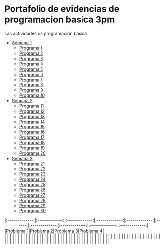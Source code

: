 # Portafolio de evidencias de programacion basica 3pm
Las actividades de programación básica

- [Semana 1](./100ejericicios%201/)
    - [Programa 1](./100ejericicios%201/ejericicio1)
    - [Programa 2](./100ejericicios%201/ejericicio2)
    - [Programa 3](./100ejericicios%201/ejericicio3)
    - [Programa 4](./100ejericicios%201/ejericicio4)
    - [Programa 5](./100ejericicios%201/ejericicio5)
    - [Programa 6](./100ejericicios%201/ejericicio6)
    - [Programa 7](./100ejericicios%201/ejericicio7)
    - [Programa 8](./100ejericicios%201/ejericicio8)
    - [Programa 9](./100ejericicios%201/ejericicio9)
    - [Programa 10](./100ejericicios%201/ejericicio10)
- [Semana 2](./100ejericicios%201/)
    - [Programa 11](./100ejericicios%201/ejericicio11)
    - [Programa 12](./100ejericicios%201/ejericicio12)
    - [Programa 13](./100ejericicios%201/ejericicio13)
    - [Programa 14](./100ejericicios%201/ejericicio14)
    - [Programa 15](./100ejericicios%201/ejericicio15)
    - [Programa 16](./100ejericicios%201/ejericicio16)
    - [Programa 17](./100ejericicios%201/ejericicio17)
    - [Programa 18](./100ejericicios%201/ejericicio18)
    - [Programa 19](./100ejericicios%201/ejericicio19)
    - [Programa 20](./100ejericicios%201/ejericicio20)
- [Semana 3](./100ejericicios%201/)
    - [Programa 21](./100ejericicios%201/ejericicio21)
    - [Programa 22](./100ejericicios%201/ejericicio22)
    - [Programa 23](./100ejericicios%201/ejericicio23)
    - [Programa 24](./100ejericicios%201/ejericicio24)
    - [Programa 25](./100ejericicios%201/ejericicio25)
    - [Programa 26](./100ejericicios%201/ejericicio26)
    - [Programa 27](./100ejericicios%201/ejericicio27)
    - [Programa 28](./100ejericicios%201/ejericicio28)
    - [Programa 29](./100ejericicios%201/ejericicio29)
    - [Programa 30](./100ejericicios%201/ejericicio30)



|:-------------:|:-------------:|:-------------:|:-------------:|:-------------:|:-------------:|:-------------:|:-------------:|:-------------:|:-------------:|
|[Problema 1](./100Problemas/Problema1.py)|[Problema 2](./100Problemas/Problema2.py)|[Problema 3](./100Problemas/Problema3.py)|[Problema 4](./100Problemas/Problema4.py)|  
|               |               |               |               |               |               |               |               |               |               |
|               |               |               |               |               |               |               |               |               |               |
|               |               |               |               |               |               |               |               |               |               |
|               |               |               |               |               |               |               |               |               |               |
|               |               |               |               |               |               |               |               |               |               |
|               |               |               |               |               |               |               |               |               |               |
|               |               |               |               |               |               |               |               |               |               |
|               |               |               |               |               |               |               |               |               |               |
|               |               |               |               |               |               |               |               |               |               |
